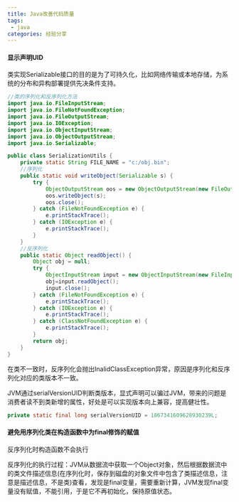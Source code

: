 ```yaml
---
title: Java改善代码质量
tags:
 - java
categories: 经验分享
---
```

#### 显示声明UID
类实现Serializable接口的目的是为了可持久化，比如网络传输或本地存储，为系统的分布和异构部署提供先决条件支持。
```java
//类的序列化和反序列化方法
import java.io.FileInputStream;
import java.io.FileNotFoundException;
import java.io.FileOutputStream;
import java.io.IOException;
import java.io.ObjectInputStream;
import java.io.ObjectOutputStream;
import java.io.Serializable;

public class SerializationUtils {
    private static String FILE_NAME = "c:/obj.bin";
    //序列化
    public static void writeObject(Serializable s) {
        try {
            ObjectOutputStream oos = new ObjectOutputStream(new FileOutputStream(FILE_NAME));
            oos.writeObject(s);
            oos.close();
        } catch (FileNotFoundException e) {
            e.printStackTrace();
        } catch (IOException e) {
            e.printStackTrace();
        }
    }
    //反序列化
    public static Object readObject() {
        Object obj = null;
        try {
            ObjectInputStream input = new ObjectInputStream(new FileInputStream(FILE_NAME));
            obj=input.readObject();
            input.close();
        } catch (FileNotFoundException e) {
            e.printStackTrace();
        } catch (IOException e) {
            e.printStackTrace();
        } catch (ClassNotFoundException e) {
            e.printStackTrace();
        }
        return obj;
    }
}
```
在类不一致时，反序列化会抛出InalidClassException异常，原因是序列化和反序列化对应的类版本不一致。

JVM通过serialVersionUID判断类版本，显式声明可以骗过JVM，带来的问题是消费者读不到类新增的属性，好处是可以实现版本向上兼容，提高健壮性。
```java
private static final long serialVersionUID = 1867341609628930239L;
```
#### 避免用序列化类在构造函数中为final修饰的赋值
反序列化时构造函数不会执行

反序列化的执行过程：JVM从数据流中获取一个Object对象，然后根据数据流中的类文件描述信息(在序列化时，保存到磁盘的对象文件中包含了类描述信息，注意是描述信息，不是类)查看，发现是final变量，需要重新计算，JVM发现final变量没有赋值，不能引用，于是它不再初始化，保持原值状态。
